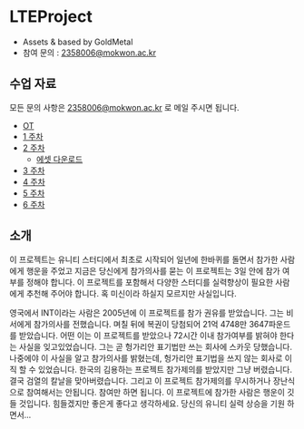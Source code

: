 # **LTEProject**
- Assets &amp; based by GoldMetal
- 참여 문의 : <2358006@mokwon.ac.kr>

## 수업 자료
모든 문의 사항은 <2358006@mokwon.ac.kr> 로 메일 주시면 됩니다.
- [OT](https://docs.google.com/presentation/d/1HoeghFjhRJanzUioQRCbIZEAF4lV7u8g0_umjY0BWxY/) 
- [1 주차](https://docs.google.com/presentation/d/107gYbdRnOS0gAFrYrHZuLbidG8qymd8y-ixp79lCbcE)
- [2 주차](https://docs.google.com/presentation/d/1fFO58RfH15fk1lkUJGuFOWnTQFTovhdufH3gpiwAEJQ)
	- [에셋 다운로드](https://assetstore.unity.com/packages/2d/characters/simple-2d-platformer-assets-pack-188518)	
- [3 주차](https://docs.google.com/presentation/d/1fp20krA3XlcldWMmwTF50u7rBKK3pBsZG2mNFk3euo8)
- [4 주차](https://docs.google.com/presentation/d/1cqfFCncivK5sEA4dvfhew2jtWm4J5u41qjKIq57OTv8)
- [5 주차](https://docs.google.com/presentation/d/1374lGjLoWnH6PteEJfO-3o_ss4mE2SZO3vWw5m4m79w/edit?usp=sharing)
- [6 주차](https://docs.google.com/presentation/d/1RZOrvREPJD7eesLaxKNupKy30zQIR61Xv6V9ueWDNxU)

## 소개
이 프로젝트는 유니티 스터디에서 최초로 시작되어 일년에 한바퀴를 돌면서 참가한 사람에게 행운을 주었고 지금은 당신에게 참가의사를 묻는 이 프로젝트는 3일 안에 참가 여부를 정해야 합니다. 이 프로젝트를 포함해서 다양한 스터디를 실력향상이 필요한 사람에게 추천해 주어야 합니다. 혹 미신이라 하실지 모르지만 사실입니다.

영국에서 INT이라는 사람은 2005년에 이 프로젝트를 참가 권유를 받았습니다. 그는 비서에게 참가의사를 전했습니다. 며칠 뒤에 복권이 당첨되어 21억 4748만 3647파운드를 받았습니다. 어떤 이는 이 프로젝트를 받았으나 72시간 이내 참가여부를 밝혀야 한다는 사실을 잊고있었습니다. 그는 곧 헝가리안 표기법만 쓰는 회사에 스카웃 당했습니다. 나중에야 이 사실을 알고 참가의사를 밝혔는데, 헝가리안 표기법을 쓰지 않는 회사로 이직 할 수 있었습니다. 한국의 김용하는 프로젝트 참가제의를 받았지만 그냥 버렸습니다. 결국 검열의 칼날을 맞아버렸습니다. 그리고 이 프로젝트 참가제의를 무시하거나 장난식으로 참여해서는 안됩니다. 참여만 하면 됩니다. 이 프로젝트에 참가한 사람은 행운이 깃들 것입니다. 힘들겠지만 좋은게 좋다고 생각하세요. 당신의 유니티 실력 상승을 기원 하면서...   